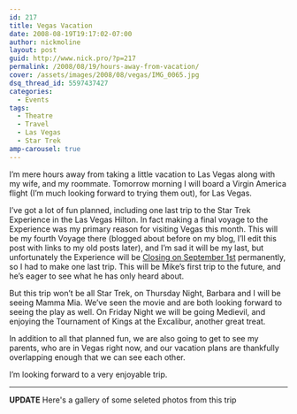 ```yaml
---
id: 217
title: Vegas Vacation
date: 2008-08-19T19:17:02-07:00
author: nickmoline
layout: post
guid: http://www.nick.pro/?p=217
permalink: /2008/08/19/hours-away-from-vacation/
cover: /assets/images/2008/08/vegas/IMG_0065.jpg
dsq_thread_id: 5597437427
categories:
  - Events
tags:
  - Theatre
  - Travel
  - Las Vegas
  - Star Trek
amp-carousel: true
---
```

I&#8217;m mere hours away from taking a little vacation to Las Vegas along with my wife, and my roommate. Tomorrow morning I will board a Virgin America flight (I&#8217;m much looking forward to trying them out), for Las Vegas.

<!--more-->

I&#8217;ve got a lot of fun planned, including one last trip to the Star Trek Experience in the Las Vegas Hilton. In fact making a final voyage to the Experience was my <span class="removed_link" title="http://www.holodeck3.com/event/2008/08/21/holodeck-3-meetup-star-trek-experience">primary reason</span> for visiting Vegas this month. This will be my fourth Voyage there (blogged about before on my blog, I&#8217;ll edit this post with links to my old posts later), and I&#8217;m sad it will be my last, but unfortunately the Experience will be [Closing on September 1st](http://trekmovie.com/2008/06/29/star-trek-the-experience-closing-in-september/) permanently, so I had to make one last trip. This will be Mike&#8217;s first trip to the future, and he&#8217;s eager to see what he has only heard about.

But this trip won&#8217;t be all Star Trek, on Thursday Night, Barbara and I will be seeing Mamma Mia. We&#8217;ve seen the movie and are both looking forward to seeing the play as well. On Friday Night we will be going Medievil, and enjoying the Tournament of Kings at the Excalibur, another great treat.

In addition to all that planned fun, we are also going to get to see my parents, who are in Vegas right now, and our vacation plans are thankfully overlapping enough that we can see each other.

I&#8217;m looking forward to a very enjoyable trip.

***

**UPDATE** Here's a gallery of some seleted photos from this trip

<amp-carousel lightbox width="1600" height="1600" layout="responsive" type="slides">
   <amp-img src="{{ site.baseurl }}/assets/images/2008/08/vegas/IMG_0098.jpg" title="Virgin America Sign" alt="Virgin America Sign" width="1200" height="1600" layout="responsive"></amp-img>
   <amp-img src="{{ site.baseurl }}/assets/images/2008/08/vegas/IMG_0007.jpg" title="Welcome to Las Vegas" alt="Welcome to Las Vegas" width="1200" height="1600" layout="responsive"></amp-img>
   <amp-img src="{{ site.baseurl }}/assets/images/2008/08/vegas/IMG_0009.jpg" title="Cancun Resort, Las Vegas" alt="Cancun Resort, Las Vegas" width="1600" height="1200" layout="responsive"></amp-img>
   <amp-img src="{{ site.baseurl }}/assets/images/2008/08/vegas/100_0966.jpg" title="Meeting up with my Parents" alt="Meeting up with my Parents" width="2832" height="2128" layout="responsive"></amp-img>
   <amp-img src="{{ site.baseurl }}/assets/images/2008/08/vegas/IMG_0015.jpg" title="Rainforest Cafe, Las Vegas" alt="Rainforest Cafe, Las Vegas" width="1200" height="1600" layout="responsive"></amp-img>
   <amp-img src="{{ site.baseurl }}/assets/images/2008/08/vegas/IMG_0017.jpg" title="Rainforest Cafe, Las Vegas" alt="Rainforest Cafe, Las Vegas" width="1600" height="1200" layout="responsive"></amp-img>
   <amp-img src="{{ site.baseurl }}/assets/images/2008/08/vegas/IMG_0015.jpg" title="MGM Grand, Las Vegas" alt="MGM Grand, Las Vegas" width="1200" height="1600" layout="responsive"></amp-img>
   <amp-img src="{{ site.baseurl }}/assets/images/2008/08/vegas/IMG_0028.jpg" title="Mamma Mia, Mandalay Bay" alt="Mamma Mia, Mandalay Bay" width="1200" height="1600" layout="responsive"></amp-img>
   <amp-img src="{{ site.baseurl }}/assets/images/2008/08/vegas/IMG_0029.jpg" title="Mamma Mia, Mandalay Bay" alt="Mamma Mia, Mandalay Bay" width="1600" height="1200" layout="responsive"></amp-img>
   <amp-img src="{{ site.baseurl }}/assets/images/2008/08/vegas/IMG_0031.jpg" title="Star Trek: The Experience (1 week before closure)" alt="Star Trek: The Experience (1 week before closure)" width="1200" height="1600" layout="responsive"></amp-img>
   <amp-img src="{{ site.baseurl }}/assets/images/2008/08/vegas/IMG_0032.jpg" title="Star Trek: The Experience (1 week before closure)" alt="Star Trek: The Experience (1 week before closure)" width="1600" height="1200" layout="responsive"></amp-img>
   <amp-img src="{{ site.baseurl }}/assets/images/2008/08/vegas/IMG_0034.jpg" title="Star Trek: The Experience (1 week before closure)" alt="Star Trek: The Experience (1 week before closure)" width="1200" height="1600" layout="responsive"></amp-img>
   <amp-img src="{{ site.baseurl }}/assets/images/2008/08/vegas/IMG_0041.jpg" title="Star Trek: The Experience (1 week before closure)" alt="Star Trek: The Experience (1 week before closure)" width="1600" height="1200" layout="responsive"></amp-img>
   <amp-img src="{{ site.baseurl }}/assets/images/2008/08/vegas/IMG_0044.jpg" title="Star Trek: The Experience (1 week before closure)" alt="Star Trek: The Experience (1 week before closure)" width="1600" height="1200" layout="responsive"></amp-img>
   <amp-img src="{{ site.baseurl }}/assets/images/2008/08/vegas/IMG_0065.jpg" title="Star Trek: The Experience (1 week before closure)" alt="Star Trek: The Experience (1 week before closure)" width="1600" height="1200" layout="responsive"></amp-img>
   <amp-img src="{{ site.baseurl }}/assets/images/2008/08/vegas/IMG_0067.jpg" title="Star Trek: The Experience (1 week before closure)" alt="Star Trek: The Experience (1 week before closure)" width="1200" height="1600" layout="responsive"></amp-img>
   <amp-img src="{{ site.baseurl }}/assets/images/2008/08/vegas/IMG_0070.jpg" title="Star Trek: The Experience (1 week before closure)" alt="Star Trek: The Experience (1 week before closure)" width="1600" height="1200" layout="responsive"></amp-img>
   <amp-img src="{{ site.baseurl }}/assets/images/2008/08/vegas/IMG_0071.jpg" title="Star Trek: The Experience (1 week before closure)" alt="Star Trek: The Experience (1 week before closure)" width="1600" height="1200" layout="responsive"></amp-img>
   <amp-img src="{{ site.baseurl }}/assets/images/2008/08/vegas/IMG_0072.jpg" title="Star Trek: The Experience (1 week before closure)" alt="Star Trek: The Experience (1 week before closure)" width="1600" height="1200" layout="responsive"></amp-img>
   <amp-img src="{{ site.baseurl }}/assets/images/2008/08/vegas/IMG_0073.jpg" title="Tournament of Kings, The Exalibur" alt="Tournament of Kings, The Exalibur" width="1600" height="1200" layout="responsive"></amp-img>
   <amp-img src="{{ site.baseurl }}/assets/images/2008/08/vegas/IMG_0075.jpg" title="Tournament of Kings, The Exalibur" alt="Tournament of Kings, The Exalibur" width="1600" height="1200" layout="responsive"></amp-img>
   <amp-img src="{{ site.baseurl }}/assets/images/2008/08/vegas/IMG_0076.jpg" title="The Exalibur, Las Vegas" alt="The Exalibur, Las Vegas" width="1200" height="1600" layout="responsive"></amp-img>
   <amp-img src="{{ site.baseurl }}/assets/images/2008/08/vegas/IMG_0078.jpg" title="The Exalibur, Las Vegas" alt="The Exalibur, Las Vegas" width="1200" height="1600" layout="responsive"></amp-img>
   <amp-img src="{{ site.baseurl }}/assets/images/2008/08/vegas/IMG_0090.jpg" title="Back at the Las Vegas Airport" alt="Back at the Las Vegas Airport" width="1600" height="1200" layout="responsive"></amp-img>
</amp-carousel>



